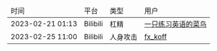 <table>
<thead><tr><td>时间</td><td>平台</td><td>类型</td><td>用户</td>
<tbody>
  <tr><td>2023-02-21 01:13</td><td>Bilibili</td><td>杠精</td><td><a href="https://space.bilibili.com/396794344">一只练习英语的菜鸟</a></td>
  <tr><td>2023-02-25 11:00</td><td>Bilibili</td><td>人身攻击</td><td><a href="https://space.bilibili.com/549077546">fx_koff</a></td>
</tbody>
